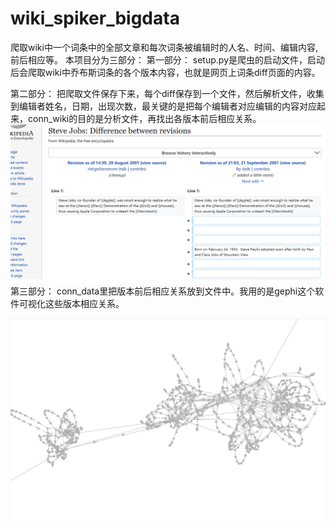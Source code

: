 # wiki_spiker_bigdata
爬取wiki中一个词条中的全部文章和每次词条被编辑时的人名、时间、编辑内容,前后相应等。
本项目分为三部分：
第一部分：
setup.py是爬虫的启动文件，启动后会爬取wiki中乔布斯词条的各个版本内容，也就是网页上词条diff页面的内容。

第二部分：
把爬取文件保存下来，每个diff保存到一个文件，然后解析文件，收集到编辑者姓名，日期，出现次数，最关键的是把每个编辑者对应编辑的内容对应起来，conn_wiki的目的是分析文件，再找出各版本前后相应关系。
![图1](/image/diff.png)
第三部分：
conn_data里把版本前后相应关系放到文件中。我用的是gephi这个软件可视化这些版本相应关系。

![图2](/image/2.png)

